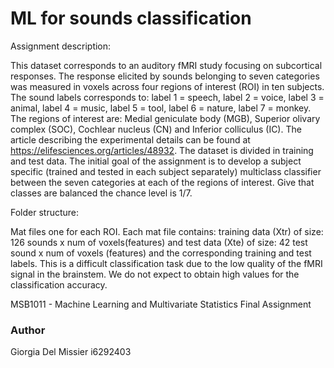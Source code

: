 # ML for sounds classification

Assignment description:

This dataset corresponds to an auditory fMRI study focusing on subcortical responses. The response elicited by sounds belonging 
to seven categories was measured in voxels across four regions of interest (ROI) in ten subjects. The sound labels corresponds to: 
label 1 = speech, label 2 = voice, label 3 = animal, label 4 = music, label 5 = tool, label 6 = nature, label 7 = monkey. 
The regions of interest are:  Medial geniculate body (MGB), Superior olivary complex  (SOC), Cochlear nucleus (CN) and 
Inferior colliculus (IC). The article describing the experimental details can be found at https://elifesciences.org/articles/48932. 
The dataset is divided in training and test data.  The initial goal of the assignment is to develop a subject specific 
(trained and tested in each subject separately) multiclass classifier between the seven categories at each of the regions of interest. 
Give that classes are balanced the chance level is 1/7. 

Folder structure:

Mat files one for each ROI. Each mat file contains: training data (Xtr) of size: 126 sounds x num of voxels(features) and 
test data (Xte) of size: 42 test sound x num of voxels (features) and the corresponding training and test labels. This is a 
difficult classification task due to the low quality of the fMRI signal in the brainstem. We do not expect to obtain high values 
for the classification accuracy. 

MSB1011 - Machine Learning and Multivariate Statistics
Final Assignment

### Author 

Giorgia Del Missier
i6292403

